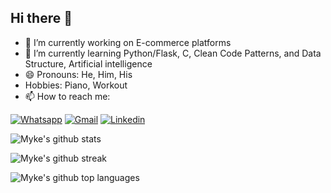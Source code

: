 ## Hi there 👋

- 🔭 I’m currently working on E-commerce platforms
- 🌱 I’m currently learning Python/Flask, C, Clean Code Patterns, and Data Structure, Artificial intelligence
- 😄 Pronouns: He, Him, His
- Hobbies: Piano, Workout
- 📫 How to reach me:

[![Whatsapp](https://img.shields.io/badge/WhatsApp-25D366?style=for-the-badge&logo=whatsapp&logoColor=white&url=https://wa.me/+5513988047620)](https://wa.me/+5513988047620)
[![Gmail](https://img.shields.io/badge/Gmail-D14836?style=for-the-badge&logo=gmail&logoColor=white&url=https://sujeitoprogramador.com/)](mailto:mykeapo@gmail.com)
[![Linkedin](https://img.shields.io/badge/LinkedIn-0077B5?style=for-the-badge&logo=linkedin&logoColor=whitee&url=https://www.linkedin.com/in/myke-oliveira/)](https://www.linkedin.com/in/myke-oliveira/)

![Myke's github stats](https://github-readme-stats.vercel.app/api?username=myke-oliveira&amp;theme=dracula&amp;show_icons=true&amp;hide_border=false&amp;count_private=true)

![Myke's github streak](https://github-readme-streak-stats.herokuapp.com/?user=myke-oliveira&amp;theme=dracula&amp;hide_border=false)

![Myke's github top languages](https://github-readme-stats.vercel.app/api/top-langs/?username=myke-oliveira&amp;theme=dracula&amp;show_icons=true&amp;hide_border=false&amp;layout=compact)

<!--
**myke-oliveira/myke-oliveira** is a ✨ _special_ ✨ repository because its `README.md` (this file) appears on your GitHub profile.

Here are some ideas to get you started:

- 🔭 I’m currently working on ...
- 🌱 I’m currently learning ...
- 👯 I’m looking to collaborate on ...
- 🤔 I’m looking for help with ...
- 💬 Ask me about ...
- 📫 How to reach me: ...
- 😄 Pronouns: ...
- ⚡ Fun fact: ...
-->
